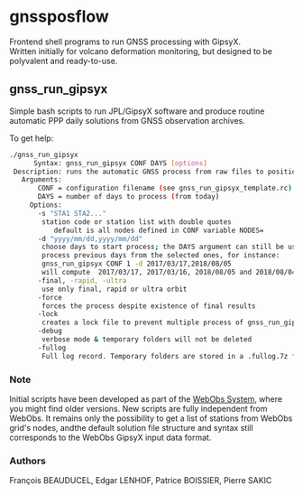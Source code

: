 # gnssposflow
Frontend shell programs to run GNSS processing with GipsyX.  
Written initially for volcano deformation monitoring, but designed to be polyvalent and ready-to-use.

## gnss_run_gipsyx
Simple bash scripts to run JPL/GipsyX software and produce routine automatic PPP daily solutions from GNSS observation archives.

To get help:
```bash
./gnss_run_gipsyx
      Syntax: gnss_run_gipsyx CONF DAYS [options]
 Description: runs the automatic GNSS process from raw files to position solution
   Arguments:
       CONF = configuration filename (see gnss_run_gipsyx_template.rc)
       DAYS = number of days to process (from today)
     Options:
       -s "STA1 STA2..."
        station code or station list with double quotes
           default is all nodes defined in CONF variable NODES=
       -d "yyyy/mm/dd,yyyy/mm/dd"
        choose days to start process; the DAYS argument can still be used to
        process previous days from the selected ones, for instance:
        gnss_run_gipsyx CONF 1 -d 2017/03/17,2018/08/05
        will compute  2017/03/17, 2017/03/16, 2018/08/05 and 2018/08/04
       -final, -rapid, -ultra
        use only final, rapid or ultra orbit
       -force
        forces the process despite existence of final results
       -lock
        creates a lock file to prevent multiple process of gnss_run_gipsyx
       -debug
        verbose mode & temporary folders will not be deleted
       -fullog
        Full log record. Temporary folders are stored in a .fullog.7z file (7-zip needed)
```

### Note
Initial scripts have been developed as part of the [WebObs System](https://ipgp.github.io/webobs/), where you might find older versions. New scripts are fully independent from WebObs. It remains only the possibility to get a list of stations from WebObs grid's nodes, andthe  default solution file structure and syntax still corresponds to the WebObs GipsyX input data format.

### Authors
François BEAUDUCEL, Edgar LENHOF, Patrice BOISSIER, Pierre SAKIC
